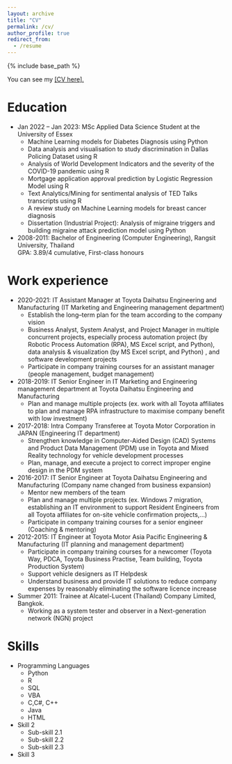 ```yaml
---
layout: archive
title: "CV"
permalink: /cv/
author_profile: true
redirect_from:
  - /resume
---
```


{% include base_path %}

You can see my <a href="https://khwan8.github.io/files/CV.pdf">[CV here].</a>

Education
======
* Jan 2022 – Jan 2023: MSc Applied Data Science Student at the University of Essex
  * Machine Learning models for Diabetes Diagnosis using Python
  * Data analysis and visualisation to study discrimination in Dallas Policing Dataset using R
  * Analysis of World Development Indicators and the severity of the COVID-19 pandemic using R
  * Mortgage application approval prediction by Logistic Regression Model using R
  * Text Analytics/Mining for sentimental analysis of TED Talks transcripts using R
  * A review study on Machine Learning models for breast cancer diagnosis
  * Dissertation (Industrial Project): Analysis of migraine triggers and building migraine attack prediction model using Python
* 2008-2011: Bachelor of Engineering (Computer Engineering),  Rangsit University, Thailand      
GPA: 3.89/4 cumulative, First-class honours


Work experience
======
* 2020-2021: IT Assistant Manager at Toyota Daihatsu Engineering and Manufacturing (IT Marketing and Engineering management department)
  * Establish the long–term plan for the team according to the company vision
  * Business Analyst, System Analyst, and Project Manager in multiple concurrent projects, especially process automation project (by Robotic Process Automation (RPA), MS Excel script, and Python), data analysis & visualization (by MS Excel script, and Python) , and software development projects
  * Participate in company training courses for an assistant manager (people management, budget management)
* 2018-2019: IT Senior Engineer in IT Marketing and Engineering management department at Toyota Daihatsu Engineering and Manufacturing
  * Plan and manage multiple projects (ex. work with all Toyota affiliates to plan and manage RPA infrastructure to maximise company benefit with low investment)
* 2017-2018: Intra Company Transferee at Toyota Motor Corporation in JAPAN (Engineering IT department)
  * Strengthen knowledge in Computer-Aided Design (CAD) Systems and Product Data Management (PDM) use in Toyota and Mixed Reality technology for vehicle development processes
  * Plan, manage, and execute a project to correct improper engine design in the PDM system
* 2016-2017: IT Senior Engineer at Toyota Daihatsu Engineering and Manufacturing (Company name changed from business expansion)
  * Mentor new members of the team
  * Plan and manage multiple projects (ex. Windows 7 migration, establishing an IT environment to support Resident Engineers from all Toyota affiliates for on-site vehicle confirmation projects,…)
  * Participate in company training courses for a senior engineer (Coaching & mentoring)
* 2012-2015: IT Engineer at Toyota Motor Asia Pacific Engineering & Manufacturing (IT planning and management department)
  * Participate in company training courses for a newcomer (Toyota Way, PDCA, Toyota Business Practise, Team building, Toyota Production System)
  * Support vehicle designers as IT Helpdesk
  * Understand business and provide IT solutions to reduce company expenses by reasonably eliminating the software licence increase
* Summer 2011: Trainee at Alcatel-Lucent (Thailand) Company Limited, Bangkok. 
  * Working as a system tester and observer in a Next-generation network (NGN) project

Skills
======
* Programming Languages
  * Python      
  * R
  * SQL
  * VBA
  * C,C#, C++
  * Java
  * HTML
* Skill 2
  * Sub-skill 2.1
  * Sub-skill 2.2
  * Sub-skill 2.3
* Skill 3

<!-- Publications
======
  <ul>{% for post in site.publications reversed %}
    {% include archive-single-cv.html %}
  {% endfor %}</ul>
  
Talks
======
  <ul>{% for post in site.talks reversed %}
    {% include archive-single-talk-cv.html  %}
  {% endfor %}</ul>
  
Teaching
======
  <ul>{% for post in site.teaching reversed %}
    {% include archive-single-cv.html %}
  {% endfor %}</ul>
  
Service and leadership
======
* Currently signed in to 43 different slack teams -->
